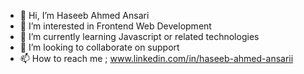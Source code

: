 - 👋 Hi, I’m Haseeb Ahmed Ansari
- 👀 I’m interested in Frontend Web Development
- 🌱 I’m currently learning Javascript or related technologies
- 💞️ I’m looking to collaborate on support
- 📫 How to reach me ; www.linkedin.com/in/haseeb-ahmed-ansarii

<!---
haseebAhmedAnsarii/haseebAhmedAnsarii is a ✨ special ✨ repository because its `README.md` (this file) appears on your GitHub profile.
You can click the Preview link to take a look at your changes.
--->
